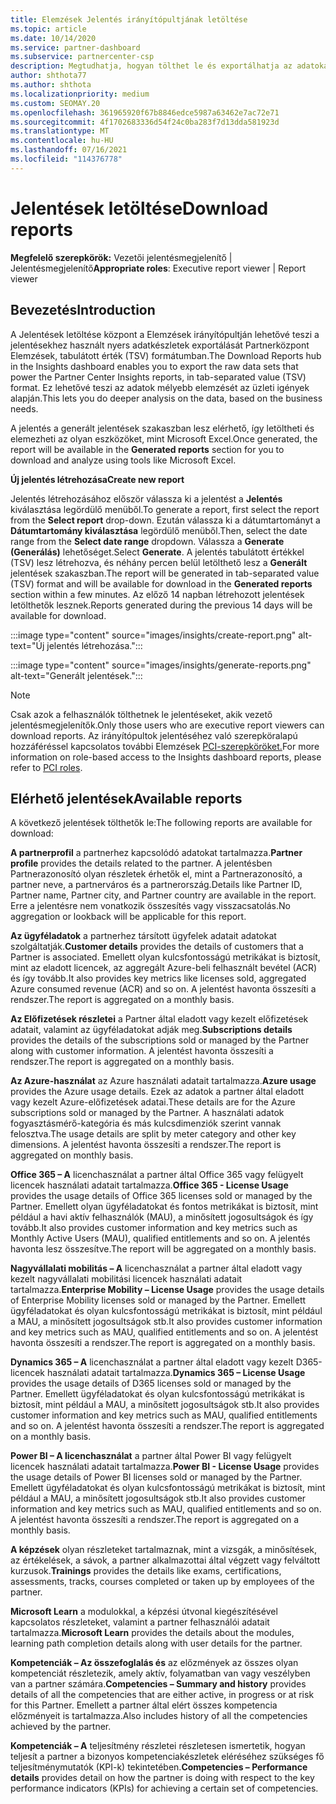 ```yaml
---
title: Elemzések Jelentés irányítópultjának letöltése
ms.topic: article
ms.date: 10/14/2020
ms.service: partner-dashboard
ms.subservice: partnercenter-csp
description: Megtudhatja, hogyan tölthet le és exportálhatja az adatokat a Partnerközpont jelentéskészítési irányítópultról és a Partnerközpont Elemzések jelentésekből.
author: shthota77
ms.author: shthota
ms.localizationpriority: medium
ms.custom: SEOMAY.20
ms.openlocfilehash: 361965920f67b8846edce5987a63462e7ac72e71
ms.sourcegitcommit: 4f1702683336d54f24c0ba283f7d13dda581923d
ms.translationtype: MT
ms.contentlocale: hu-HU
ms.lasthandoff: 07/16/2021
ms.locfileid: "114376778"
---
```

# <a name="download-reports"></a><span data-ttu-id="7506f-103">Jelentések letöltése</span><span class="sxs-lookup"><span data-stu-id="7506f-103">Download reports</span></span>

<span data-ttu-id="7506f-104">**Megfelelő szerepkörök:** Vezetői jelentésmegjelenítő | Jelentésmegjelenítő</span><span class="sxs-lookup"><span data-stu-id="7506f-104">**Appropriate roles**: Executive report viewer | Report viewer</span></span>

## <a name="introduction"></a><span data-ttu-id="7506f-105">Bevezetés</span><span class="sxs-lookup"><span data-stu-id="7506f-105">Introduction</span></span>

<span data-ttu-id="7506f-106">A Jelentések letöltése központ a Elemzések irányítópultján lehetővé teszi a jelentésekhez használt nyers adatkészletek exportálását Partnerközpont Elemzések, tabulátott érték (TSV) formátumban.</span><span class="sxs-lookup"><span data-stu-id="7506f-106">The Download Reports hub in the Insights dashboard enables you to export the raw data sets that power the Partner Center Insights reports, in tab-separated value (TSV) format.</span></span> <span data-ttu-id="7506f-107">Ez lehetővé teszi az adatok mélyebb elemzését az üzleti igények alapján.</span><span class="sxs-lookup"><span data-stu-id="7506f-107">This lets you do deeper analysis on the data, based on the business needs.</span></span>

<span data-ttu-id="7506f-108">A jelentés a generált jelentések  szakaszban lesz elérhető, így letöltheti és elemezheti az olyan eszközöket, mint Microsoft Excel.</span><span class="sxs-lookup"><span data-stu-id="7506f-108">Once generated, the report  will be available in the **Generated reports** section for you to download and analyze using tools like Microsoft Excel.</span></span>

<span data-ttu-id="7506f-109">**Új jelentés létrehozása**</span><span class="sxs-lookup"><span data-stu-id="7506f-109">**Create new report**</span></span>

<span data-ttu-id="7506f-110">Jelentés létrehozásához először válassza ki a jelentést a **Jelentés** kiválasztása legördülő menüből.</span><span class="sxs-lookup"><span data-stu-id="7506f-110">To generate a report, first select the report from the **Select report** drop-down.</span></span> <span data-ttu-id="7506f-111">Ezután válassza ki a dátumtartományt a **Dátumtartomány kiválasztása** legördülő menüből.</span><span class="sxs-lookup"><span data-stu-id="7506f-111">Then, select the date range from the **Select date range** dropdown.</span></span> <span data-ttu-id="7506f-112">Válassza a **Generate (Generálás)** lehetőséget.</span><span class="sxs-lookup"><span data-stu-id="7506f-112">Select **Generate**.</span></span> <span data-ttu-id="7506f-113">A jelentés tabulátott értékkel (TSV) lesz létrehozva, és néhány percen belül letölthető lesz a **Generált** jelentések szakaszban.</span><span class="sxs-lookup"><span data-stu-id="7506f-113">The report will be generated in tab-separated value (TSV) format and will be available for download in the **Generated reports** section within a few minutes.</span></span> <span data-ttu-id="7506f-114">Az előző 14 napban létrehozott jelentések letölthetők lesznek.</span><span class="sxs-lookup"><span data-stu-id="7506f-114">Reports generated during the previous 14 days will be available for download.</span></span>

:::image type="content" source="images/insights/create-report.png" alt-text="Új jelentés létrehozása.":::

:::image type="content" source="images/insights/generate-reports.png" alt-text="Generált jelentések.":::

>[!NOTE] 
><span data-ttu-id="7506f-117">Csak azok a felhasználók tölthetnek le jelentéseket, akik vezető jelentésmegjelenítők.</span><span class="sxs-lookup"><span data-stu-id="7506f-117">Only those users who are executive report viewers can download reports.</span></span> <span data-ttu-id="7506f-118">Az irányítópultok jelentéséhez való szerepköralapú hozzáféréssel kapcsolatos további Elemzések [PCI-szerepköröket.](insights-roles.md)</span><span class="sxs-lookup"><span data-stu-id="7506f-118">For more information on role-based access to the Insights dashboard reports, please refer to [PCI roles](insights-roles.md).</span></span> 

## <a name="available-reports"></a><span data-ttu-id="7506f-119">Elérhető jelentések</span><span class="sxs-lookup"><span data-stu-id="7506f-119">Available reports</span></span>

<span data-ttu-id="7506f-120">A következő jelentések tölthetők le:</span><span class="sxs-lookup"><span data-stu-id="7506f-120">The following reports are available for download:</span></span>

<span data-ttu-id="7506f-121">**A partnerprofil** a partnerhez kapcsolódó adatokat tartalmazza.</span><span class="sxs-lookup"><span data-stu-id="7506f-121">**Partner profile** provides the details related to the partner.</span></span> <span data-ttu-id="7506f-122">A jelentésben Partnerazonosító olyan részletek érhetők el, mint a Partnerazonosító, a partner neve, a partnerváros és a partnerország.</span><span class="sxs-lookup"><span data-stu-id="7506f-122">Details like Partner ID, Partner name, Partner city, and Partner country are available in the report.</span></span> <span data-ttu-id="7506f-123">Erre a jelentésre nem vonatkozik összesítés vagy visszacsatolás.</span><span class="sxs-lookup"><span data-stu-id="7506f-123">No aggregation or lookback will be applicable for this report.</span></span>

<span data-ttu-id="7506f-124">**Az ügyféladatok** a partnerhez társított ügyfelek adatait adatokat szolgáltatják.</span><span class="sxs-lookup"><span data-stu-id="7506f-124">**Customer details** provides the details of customers that a Partner is associated.</span></span> <span data-ttu-id="7506f-125">Emellett olyan kulcsfontosságú metrikákat is biztosít, mint az eladott licencek, az aggregált Azure-beli felhasznált bevétel (ACR) és így tovább.</span><span class="sxs-lookup"><span data-stu-id="7506f-125">It also provides key metrics like licenses sold, aggregated Azure consumed revenue (ACR) and so on.</span></span> <span data-ttu-id="7506f-126">A jelentést havonta összesíti a rendszer.</span><span class="sxs-lookup"><span data-stu-id="7506f-126">The report is aggregated on a monthly basis.</span></span>

<span data-ttu-id="7506f-127">**Az Előfizetések részletei** a Partner által eladott vagy kezelt előfizetések adatait, valamint az ügyféladatokat adják meg.</span><span class="sxs-lookup"><span data-stu-id="7506f-127">**Subscriptions details** provides the details of the subscriptions sold or managed by the Partner along with customer information.</span></span> <span data-ttu-id="7506f-128">A jelentést havonta összesíti a rendszer.</span><span class="sxs-lookup"><span data-stu-id="7506f-128">The report is aggregated on a monthly basis.</span></span>

<span data-ttu-id="7506f-129">**Az Azure-használat** az Azure használati adatait tartalmazza.</span><span class="sxs-lookup"><span data-stu-id="7506f-129">**Azure usage** provides the Azure usage details.</span></span> <span data-ttu-id="7506f-130">Ezek az adatok a partner által eladott vagy kezelt Azure-előfizetések adatai.</span><span class="sxs-lookup"><span data-stu-id="7506f-130">These details are for the Azure subscriptions sold or managed by the Partner.</span></span> <span data-ttu-id="7506f-131">A használati adatok fogyasztásmérő-kategória és más kulcsdimenziók szerint vannak felosztva.</span><span class="sxs-lookup"><span data-stu-id="7506f-131">The usage details are split by meter category and other key dimensions.</span></span> <span data-ttu-id="7506f-132">A jelentést havonta összesíti a rendszer.</span><span class="sxs-lookup"><span data-stu-id="7506f-132">The report is aggregated on monthly basis.</span></span>

<span data-ttu-id="7506f-133">**Office 365 – A** licenchasználat a partner által Office 365 vagy felügyelt licencek használati adatait tartalmazza.</span><span class="sxs-lookup"><span data-stu-id="7506f-133">**Office 365 - License Usage** provides the usage details of Office 365 licenses sold or managed by the Partner.</span></span> <span data-ttu-id="7506f-134">Emellett olyan ügyféladatokat és fontos metrikákat is biztosít, mint például a havi aktív felhasználók (MAU), a minősített jogosultságok és így tovább.</span><span class="sxs-lookup"><span data-stu-id="7506f-134">It also provides customer information and key metrics such as Monthly Active Users (MAU), qualified entitlements and so on.</span></span> <span data-ttu-id="7506f-135">A jelentés havonta lesz összesítve.</span><span class="sxs-lookup"><span data-stu-id="7506f-135">The report will be aggregated on a monthly basis.</span></span>

<span data-ttu-id="7506f-136">**Nagyvállalati mobilitás – A**  licenchasználat a partner által eladott vagy kezelt nagyvállalati mobilitási licencek használati adatait tartalmazza.</span><span class="sxs-lookup"><span data-stu-id="7506f-136">**Enterprise Mobility – License Usage**  provides the usage details of Enterprise Mobility licenses sold or managed by the Partner.</span></span> <span data-ttu-id="7506f-137">Emellett ügyféladatokat és olyan kulcsfontosságú metrikákat is biztosít, mint például a MAU, a minősített jogosultságok stb.</span><span class="sxs-lookup"><span data-stu-id="7506f-137">It also provides customer information and key metrics such as MAU, qualified entitlements and so on.</span></span> <span data-ttu-id="7506f-138">A jelentést havonta összesíti a rendszer.</span><span class="sxs-lookup"><span data-stu-id="7506f-138">The report is aggregated on a monthly basis.</span></span>

<span data-ttu-id="7506f-139">**Dynamics 365 – A** licenchasználat a partner által eladott vagy kezelt D365-licencek használati adatait tartalmazza.</span><span class="sxs-lookup"><span data-stu-id="7506f-139">**Dynamics 365 – License Usage** provides the usage details of D365 licenses sold or managed by the Partner.</span></span> <span data-ttu-id="7506f-140">Emellett ügyféladatokat és olyan kulcsfontosságú metrikákat is biztosít, mint például a MAU, a minősített jogosultságok stb.</span><span class="sxs-lookup"><span data-stu-id="7506f-140">It also provides customer information and key metrics such as MAU, qualified entitlements and so on.</span></span> <span data-ttu-id="7506f-141">A jelentést havonta összesíti a rendszer.</span><span class="sxs-lookup"><span data-stu-id="7506f-141">The report is aggregated on a monthly basis.</span></span>

<span data-ttu-id="7506f-142">**Power BI – A licenchasználat** a partner által Power BI vagy felügyelt licencek használati adatait tartalmazza.</span><span class="sxs-lookup"><span data-stu-id="7506f-142">**Power BI - License Usage** provides the usage details of Power BI licenses sold or managed by the Partner.</span></span> <span data-ttu-id="7506f-143">Emellett ügyféladatokat és olyan kulcsfontosságú metrikákat is biztosít, mint például a MAU, a minősített jogosultságok stb.</span><span class="sxs-lookup"><span data-stu-id="7506f-143">It also provides customer information and key metrics such as MAU, qualified entitlements and so on.</span></span> <span data-ttu-id="7506f-144">A jelentést havonta összesíti a rendszer.</span><span class="sxs-lookup"><span data-stu-id="7506f-144">The report is aggregated on a monthly basis.</span></span>

<span data-ttu-id="7506f-145">**A képzések** olyan részleteket tartalmaznak, mint a vizsgák, a minősítések, az értékelések, a sávok, a partner alkalmazottai által végzett vagy felváltott kurzusok.</span><span class="sxs-lookup"><span data-stu-id="7506f-145">**Trainings** provides the details like exams, certifications, assessments, tracks, courses completed or taken up by employees of the partner.</span></span>

<span data-ttu-id="7506f-146">**Microsoft Learn** a modulokkal, a képzési útvonal kiegészítésével kapcsolatos részleteket, valamint a partner felhasználói adatait tartalmazza.</span><span class="sxs-lookup"><span data-stu-id="7506f-146">**Microsoft Learn** provides the details about the modules, learning path completion details along with user details for the partner.</span></span>

<span data-ttu-id="7506f-147">**Kompetenciák – Az összefoglalás és** az előzmények az összes olyan kompetenciát részletezik, amely aktív, folyamatban van vagy veszélyben van a partner számára.</span><span class="sxs-lookup"><span data-stu-id="7506f-147">**Competencies – Summary and history** provides details of all the competencies that are either active, in progress or at risk for this Partner.</span></span> <span data-ttu-id="7506f-148">Emellett a partner által elért összes kompetencia előzményeit is tartalmazza.</span><span class="sxs-lookup"><span data-stu-id="7506f-148">Also includes history of all the competencies achieved by the partner.</span></span>

<span data-ttu-id="7506f-149">**Kompetenciák – A** teljesítmény részletei részletesen ismertetik, hogyan teljesít a partner a bizonyos kompetenciakészletek eléréséhez szükséges fő teljesítménymutatók (KPI-k) tekintetében.</span><span class="sxs-lookup"><span data-stu-id="7506f-149">**Competencies – Performance details** provides detail on how the partner is doing with respect to the key performance indicators (KPIs) for achieving a certain set of competencies.</span></span>

